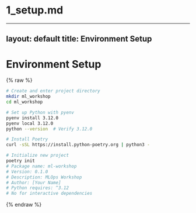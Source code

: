 # 1_setup.md
---
layout: default
title: Environment Setup
---

# Environment Setup

{% raw %}
```bash
# Create and enter project directory
mkdir ml_workshop
cd ml_workshop

# Set up Python with pyenv
pyenv install 3.12.0
pyenv local 3.12.0
python --version  # Verify 3.12.0

# Install Poetry
curl -sSL https://install.python-poetry.org | python3 -

# Initialize new project
poetry init
# Package name: ml-workshop
# Version: 0.1.0
# Description: MLOps Workshop
# Author: [Your Name]
# Python requires: ^3.12
# No for interactive dependencies
```
{% endraw %}
